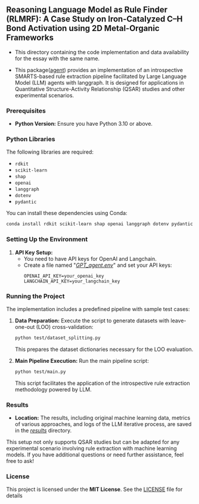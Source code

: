 ## Reasoning Language Model as Rule Finder (RLMRF): A Case Study on Iron-Catalyzed C–H Bond Activation using 2D Metal-Organic Frameworks

- This directory containing the code implementation and data availability for the essay with the same name.

- This package([agent](agent)) provides an implementation of an introspective SMARTS-based rule extraction pipeline facilitated by Large Language Model (LLM) agents with langgraph. It is designed for applications in Quantitative Structure-Activity Relationship (QSAR) studies and other experimental scenarios.

### Prerequisites
- **Python Version:** Ensure you have Python 3.10 or above.

### Python Libraries
The following libraries are required:
- `rdkit`
- `scikit-learn`
- `shap`
- `openai`
- `langgraph`
- `dotenv`
- `pydantic`

You can install these dependencies using Conda:
```bash
conda install rdkit scikit-learn shap openai langgraph dotenv pydantic -c conda-forge
```

### Setting Up the Environment
1. **API Key Setup:**
   - You need to have API keys for OpenAI and Langchain.
   - Create a file named "*[GPT_agent.env](GPT_agent.env)*" and set your API keys:
     ```
     OPENAI_API_KEY=your_openai_key
     LANGCHAIN_API_KEY=your_langchain_key
     ```

### Running the Project
The implementation includes a predefined pipeline with sample test cases:
1. **Data Preparation:**
   Execute the script to generate datasets with leave-one-out (LOO) cross-validation:
   ```bash
   python test/dataset_splitting.py
   ```
   This prepares the dataset dictionaries necessary for the LOO evaluation.
   
2. **Main Pipeline Execution:**
   Run the main pipeline script:
   ```bash
   python test/main.py
   ```
   This script facilitates the application of the introspective rule extraction methodology powered by LLM.

### Results
- **Location:** The results, including original machine learning data, metrics of various approaches, and logs of the LLM iterative process, are saved in the *[results](results)* directory.

This setup not only supports QSAR studies but can be adapted for any experimental scenario involving rule extraction with machine learning models. If you have additional questions or need further assistance, feel free to ask!

### License
This project is licensed under the **MIT License**. See the [LICENSE](LICENSE) file for details